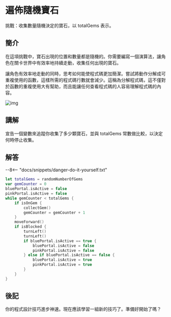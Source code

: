# 遍佈隨機寶石

挑戰：收集數量隨機決定的寶石，以 totalGems 表示。

## 簡介

在這項挑戰中，寶石出現的位置和數量都是隨機的。你需要編寫一個演算法，讓角色在關卡世界中有效率地持續走動，收集任何出現的寶石。

讓角色有效率地走動的同時，思考如何能使程式碼更加簡潔。嘗試將動作分解成可重複使用的函數，這樣所需的程式碼行數就會減少。這稱為分解程式碼，這不僅對於函數的重複使用大有幫助，而且能讓任何查看程式碼的人容易理解程式碼的內容。

![img](https://imagedelivery.net/cdkaXPuFls5qlrh3GM4hfA/e4a47d56-fe70-4326-d600-f21bb13af200/public)

## 講解

宣告一個變數來追蹤你收集了多少顆寶石，並與 totalGems 常數做比較，以決定何時停止收集。

## 解答

--8<-- "docs/snippets/danger-do-it-yourself.txt"

```swift linenums="1"
let totalGems = randomNumberOfGems
var gemCounter = 0
bluePortal.isActive = false
pinkPortal.isActive = false
while gemCounter < totalGems {
    if isOnGem {
        collectGem()
        gemCounter = gemCounter + 1
    }
    moveForward()
    if isBlocked {
        turnLeft()
        turnLeft()
        if bluePortal.isActive == true {
            bluePortal.isActive = false
            pinkPortal.isActive = false
        } else if bluePortal.isActive == false {
            bluePortal.isActive = true
            pinkPortal.isActive = true
        }
    }
}

```

## 後記

你的程式設計技巧進步神速。現在應該學習一組新的技巧了。準備好開始了嗎？
